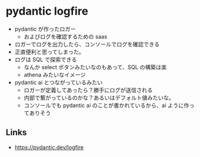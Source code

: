 # pydantic logfire

- pydantic が作ったロガー
  - およびログを確認するための saas
- ロガーでログを出力したら、コンソールでログを確認できる
- 正直便利と思ってしまった。
- ログは SQL で探索できる
  - なんか select ボタンみたいなのもあって、SQL の構築は楽
  - athena みたいなイメージ
- pydantic ai とつながっているみたい
  - ロガーが定義してあったら？勝手にログが送信される
  - 内部で繋がっているのかな？あるいはデフォルト値みたいな。
  - コンソールでも pydantic ai のことが書かれているから、ai ように作ってありそう

## Links
- https://pydantic.dev/logfire
